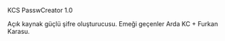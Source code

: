 KCS PasswCreator 1.0

Açık kaynak güçlü şifre oluşturucusu.
Emeği geçenler Arda KC + Furkan Karasu.
